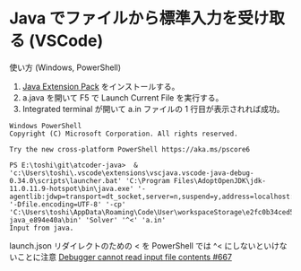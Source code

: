 # Java でファイルから標準入力を受け取る (VSCode)

使い方 (Windows, PowerShell)
1. [Java Extension Pack](https://marketplace.visualstudio.com/items?itemName=vscjava.vscode-java-pack) をインストールする。
1. a.java を開いて F5 で Launch Current File を実行する。
1. Integrated terminal が開いて a.in ファイルの 1 行目が表示されれば成功。

```
Windows PowerShell
Copyright (C) Microsoft Corporation. All rights reserved.

Try the new cross-platform PowerShell https://aka.ms/pscore6

PS E:\toshi\git\atcoder-java>  & 'c:\Users\toshi\.vscode\extensions\vscjava.vscode-java-debug-0.34.0\scripts\launcher.bat' 'C:\Program Files\AdoptOpenJDK\jdk-11.0.11.9-hotspot\bin\java.exe' '-agentlib:jdwp=transport=dt_socket,server=n,suspend=y,address=localhost:51352' '-Dfile.encoding=UTF-8' '-cp' 'C:\Users\toshi\AppData\Roaming\Code\User\workspaceStorage\e2fc0b34ced54ca254fbcc2296753ec9\redhat.java\jdt_ws\atcoder-java_e894e40a\bin' 'Solver' '^<' 'a.in'      
Input from java.
```

launch.json リダイレクトのための < を PowerShell では ^< にしないといけないことに注意
[Debugger cannot read input file contents #667](https://github.com/microsoft/vscode-java-debug/issues/667)